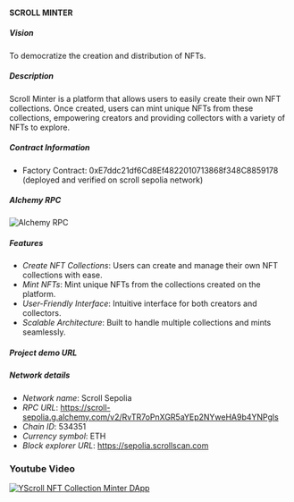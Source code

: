 #### SCROLL MINTER

##### Vision

To democratize the creation and distribution of NFTs.

##### Description

Scroll Minter is a platform that allows users to easily create their own NFT collections. Once created, users can mint unique NFTs from these collections, empowering creators and providing collectors with a variety of NFTs to explore.

##### Contract Information

-   Factory Contract: 0xE7ddc21df6Cd8Ef4822010713868f348C8859178 (deployed and verified on scroll sepolia network)

##### Alchemy RPC
![Alchemy RPC](https://github.com/user-attachments/assets/e6138a1f-0b4e-4c1b-873a-b60f92a209af)

##### Features

-   _Create NFT Collections_: Users can create and manage their own NFT collections with ease.
-   _Mint NFTs_: Mint unique NFTs from the collections created on the platform.
-   _User-Friendly Interface_: Intuitive interface for both creators and collectors.
-   _Scalable Architecture_: Built to handle multiple collections and mints seamlessly.

##### Project demo URL


##### Network details

-   _Network name_: Scroll Sepolia
-   _RPC URL_: https://scroll-sepolia.g.alchemy.com/v2/RvTR7oPnXGR5aYEp2NYweHA9b4YNPgls
-   _Chain ID_: 534351
-   _Currency symbol_: ETH
-   _Block explorer URL_: https://sepolia.scrollscan.com

### Youtube Video
[![YScroll NFT Collection Minter DApp](https://img.youtube.com/vi/_ukxugGU55A/0.jpg)](https://www.youtube.com/watch?v=_ukxugGU55A)